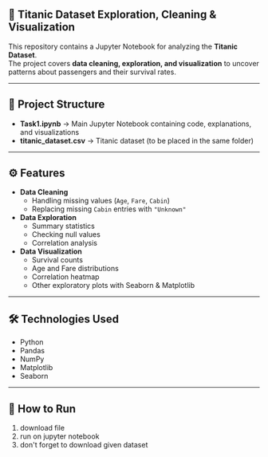 ## 🚢 Titanic Dataset Exploration, Cleaning & Visualization

This repository contains a Jupyter Notebook for analyzing the **Titanic Dataset**.  
The project covers **data cleaning, exploration, and visualization** to uncover patterns about passengers and their survival rates.

---

## 📂 Project Structure
- **Task1.ipynb** → Main Jupyter Notebook containing code, explanations, and visualizations  
- **titanic_dataset.csv** → Titanic dataset (to be placed in the same folder)  

---

## ⚙️ Features
- **Data Cleaning**
  - Handling missing values (`Age`, `Fare`, `Cabin`)
  - Replacing missing `Cabin` entries with `"Unknown"`
- **Data Exploration**
  - Summary statistics
  - Checking null values
  - Correlation analysis
- **Data Visualization**
  - Survival counts
  - Age and Fare distributions
  - Correlation heatmap
  - Other exploratory plots with Seaborn & Matplotlib

---

## 🛠️ Technologies Used
- Python
- Pandas
- NumPy
- Matplotlib
- Seaborn

---

## 🚀 How to Run
1. download file
2. run on jupyter notebook
3. don't forget to download given dataset


